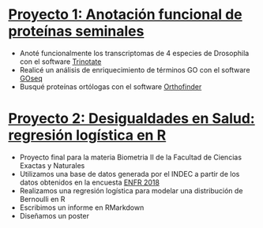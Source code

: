 # [Proyecto 1: Anotación funcional de proteínas seminales](https://github.com/Martinaweil/Tesis-de-Licenciatura/blob/main/README.md)

* Anoté funcionalmente los transcriptomas de 4 especies de Drosophila con el software [Trinotate](https://github.com/Trinotate/Trinotate.github.io/wiki)
* Realicé un análisis de enriquecimiento de términos GO con el software [GOseq](https://bioconductor.org/packages/release/bioc/html/goseq.html)
* Busqué proteínas ortólogas con el software [Orthofinder](https://github.com/davidemms/OrthoFinder)

# [Proyecto 2: Desigualdades en Salud: regresión logística en R](https://github.com/Martinaweil/Biometr-a2)

* Proyecto final para la materia Biometria II de la Facultad de Ciencias Exactas y Naturales 
* Utilizamos una base de datos generada por el INDEC a partir de los datos obtenidos en la encuesta [ENFR 2018](https://www.indec.gob.ar/indec/web/Institucional-Indec-BasesDeDatos-2)
* Realizamos una regresión logística para modelar una distribución de Bernoulli en R
* Escribimos un informe en RMarkdown
* Diseñamos un poster 
